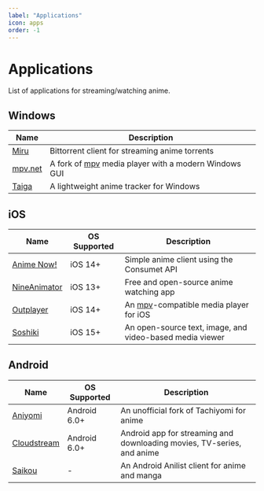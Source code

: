 ```yaml
---
label: "Applications"
icon: apps
order: -1
---
```


# Applications

List of applications for streaming/watching anime.

## Windows

Name                                                | Description
----------------------------------------------------|-------------------------------------------------------------------------
[Miru](https://github.com/ThaUnknown/miru)          | Bittorrent client for streaming anime torrents
[mpv.net](https://github.com/mpvnet-player/mpv.net) | A fork of [mpv](https://mpv.io) media player with a modern Windows GUI
[Taiga](https://github.com/erengy/taiga)            | A lightweight anime tracker for Windows

## iOS

Name                                                           | OS Supported | Description
---------------------------------------------------------------|--------------|-----------------------------------------------------------
[Anime Now!](https://github.com/AnimeNow-Team/AnimeNow)        | iOS 14+      | Simple anime client using the Consumet API
[NineAnimator](https://github.com/SuperMarcus/NineAnimator)    | iOS 13+      | Free and open-source anime watching app
[Outplayer](https://apps.apple.com/app/outplayer/id1449923287) | iOS 14+      | An [mpv](https://mpv.io)-compatible media player for iOS
[Soshiki](https://github.com/soshikimoe/soshiki-ios)           | iOS 15+      | An open-source text, image, and video-based media viewer

## Android

Name                                                        | OS Supported   | Description
------------------------------------------------------------|----------------|-------------------------------------------------------------------------
[Aniyomi](https://github.com/aniyomiorg/aniyomi)            | Android 6.0+   | An unofficial fork of Tachiyomi for anime
[Cloudstream](https://github.com/recloudstream/cloudstream) | Android 6.0+   | Android app for streaming and downloading movies, TV-series, and anime
[Saikou](https://github.com/saikou-app/saikou)              | -              | An Android Anilist client for anime and manga

